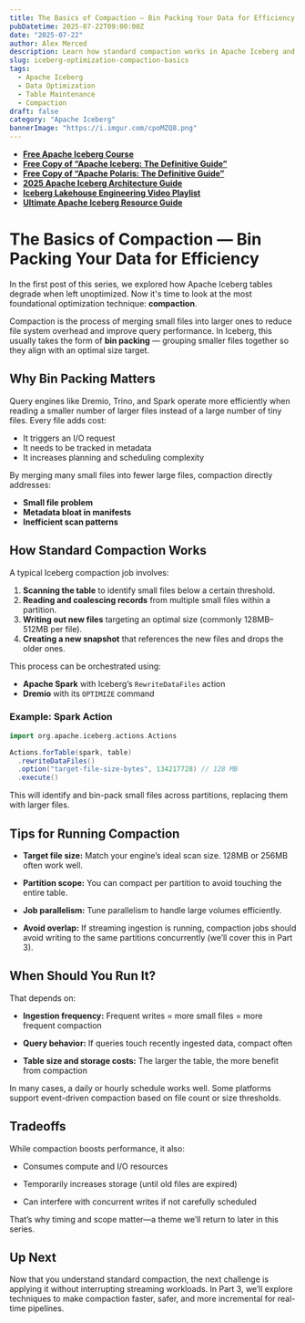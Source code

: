 ```yaml
---
title: The Basics of Compaction — Bin Packing Your Data for Efficiency
pubDatetime: 2025-07-22T09:00:00Z
date: "2025-07-22"
author: Alex Merced
description: Learn how standard compaction works in Apache Iceberg and why bin packing your data files is essential for maintaining query performance and cost efficiency.
slug: iceberg-optimization-compaction-basics
tags:
  - Apache Iceberg
  - Data Optimization
  - Table Maintenance
  - Compaction
draft: false
category: "Apache Iceberg"
bannerImage: "https://i.imgur.com/cpoMZQ8.png"
---
```


- **[Free Apache Iceberg Course](https://hello.dremio.com/webcast-an-apache-iceberg-lakehouse-crash-course-reg.html?utm_source=ev_external_blog&utm_medium=influencer&utm_campaign=optimization_blogs&utm_content=alexmerced&utm_term=external_blog)**  
- **[Free Copy of “Apache Iceberg: The Definitive Guide”](https://hello.dremio.com/wp-apache-iceberg-the-definitive-guide-reg.html?utm_source=ev_external_blog&utm_medium=influencer&utm_campaign=optimization_blogs&utm_content=alexmerced&utm_term=external_blog)**  
- **[Free Copy of “Apache Polaris: The Definitive Guide”](https://hello.dremio.com/wp-apache-polaris-guide-reg.html?utm_source=ev_external_blog&utm_medium=influencer&utm_campaign=optimization_blogs&utm_content=alexmerced&utm_term=external_blog)**  
- **[2025 Apache Iceberg Architecture Guide](https://medium.com/data-engineering-with-dremio/2025-guide-to-architecting-an-iceberg-lakehouse-9b19ed42c9de)**  
- **[Iceberg Lakehouse Engineering Video Playlist](https://youtube.com/playlist?list=PLsLAVBjQJO0p0Yq1fLkoHvt2lEJj5pcYe&si=WTSnqjXZv6Glkc3y)**  
- **[Ultimate Apache Iceberg Resource Guide](https://medium.com/data-engineering-with-dremio/ultimate-directory-of-apache-iceberg-resources-e3e02efac62e)** 

# The Basics of Compaction — Bin Packing Your Data for Efficiency

In the first post of this series, we explored how Apache Iceberg tables degrade when left unoptimized. Now it's time to look at the most foundational optimization technique: **compaction**.

Compaction is the process of merging small files into larger ones to reduce file system overhead and improve query performance. In Iceberg, this usually takes the form of **bin packing** — grouping smaller files together so they align with an optimal size target.

## Why Bin Packing Matters

Query engines like Dremio, Trino, and Spark operate more efficiently when reading a smaller number of larger files instead of a large number of tiny files. Every file adds cost:
- It triggers an I/O request
- It needs to be tracked in metadata
- It increases planning and scheduling complexity

By merging many small files into fewer large files, compaction directly addresses:
- **Small file problem**
- **Metadata bloat in manifests**
- **Inefficient scan patterns**

## How Standard Compaction Works

A typical Iceberg compaction job involves:
1. **Scanning the table** to identify small files below a certain threshold.
2. **Reading and coalescing records** from multiple small files within a partition.
3. **Writing out new files** targeting an optimal size (commonly 128MB–512MB per file).
4. **Creating a new snapshot** that references the new files and drops the older ones.

This process can be orchestrated using:
- **Apache Spark** with Iceberg’s `RewriteDataFiles` action
- **Dremio** with its `OPTIMIZE` command

### Example: Spark Action

```scala
import org.apache.iceberg.actions.Actions

Actions.forTable(spark, table)
  .rewriteDataFiles()
  .option("target-file-size-bytes", 134217728) // 128 MB
  .execute()
```

This will identify and bin-pack small files across partitions, replacing them with larger files.

## Tips for Running Compaction
- **Target file size:** Match your engine’s ideal scan size. 128MB or 256MB often work well.

- **Partition scope:** You can compact per partition to avoid touching the entire table.

- **Job parallelism:** Tune parallelism to handle large volumes efficiently.

- **Avoid overlap:** If streaming ingestion is running, compaction jobs should avoid writing to the same partitions concurrently (we’ll cover this in Part 3).

## When Should You Run It?
That depends on:

- **Ingestion frequency:** Frequent writes = more small files = more frequent compaction

- **Query behavior:** If queries touch recently ingested data, compact often

- **Table size and storage costs:** The larger the table, the more benefit from compaction

In many cases, a daily or hourly schedule works well. Some platforms support event-driven compaction based on file count or size thresholds.

## Tradeoffs
While compaction boosts performance, it also:

- Consumes compute and I/O resources

- Temporarily increases storage (until old files are expired)

- Can interfere with concurrent writes if not carefully scheduled

That’s why timing and scope matter—a theme we’ll return to later in this series.

## Up Next
Now that you understand standard compaction, the next challenge is applying it without interrupting streaming workloads. In Part 3, we’ll explore techniques to make compaction faster, safer, and more incremental for real-time pipelines.